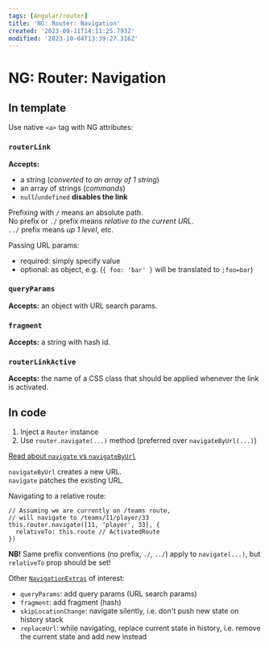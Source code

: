 ```yaml
---
tags: [Angular/router]
title: 'NG: Router: Navigation'
created: '2023-09-11T14:11:25.793Z'
modified: '2023-10-04T13:39:27.316Z'
---
```


# NG: Router: Navigation

## In template

Use native `<a>` tag with NG attributes:

### `routerLink`

**Accepts:**
- a string (_converted to an array of 1 string_)
- an array of strings (_commands_)
- `null`/`undefined` **disables the link**

Prefixing with `/` means an absolute path.  
No prefix or `./` prefix means _relative to the current URL_.   
`../` prefix means _up 1 level_, etc.

Passing URL params:
- required: simply specify value
- optional: as object, e.g. (`{ foo: 'bar' }` will be translated to `;foo=bar`)

### `queryParams`

**Accepts:** an object with URL search params.

### `fragment`

**Accepts:** a string with hash id.

### `routerLinkActive`

**Accepts:** the name of a CSS class that should be applied whenever the link is activated.


## In code

1. Inject a `Router` instance
2. Use `router.navigate(...)` method (preferred over `navigateByUrl(...)`)

[Read about `navigate` vs `navigateByUrl`](https://stackoverflow.com/a/45025432)

`navigateByUrl` creates a new URL.  
`navigate` patches the existing URL.

Navigating to a relative route:
```
// Assuming we are currently on /teams route,
// will navigate to /teams/11/player/33
this.router.navigate([11, 'player', 33], {
  relativeTo: this.route // ActivatedRoute
})
```

**NB!** Same prefix conventions (no prefix, `./`, `../`) apply to `navigate(...)`, but `relativeTo` prop should be set!

Other [`NavigationExtras`](https://angular.io/api/router/NavigationExtras) of interest:
- `queryParams`: add query params (URL search params)
- `fragment`: add fragment (hash)
- `skipLocationChange`: navigate silently, i.e. don't push new state on history stack
- `replaceUrl`: while navigating, replace current state in history, i.e. remove the current state and add new instead
